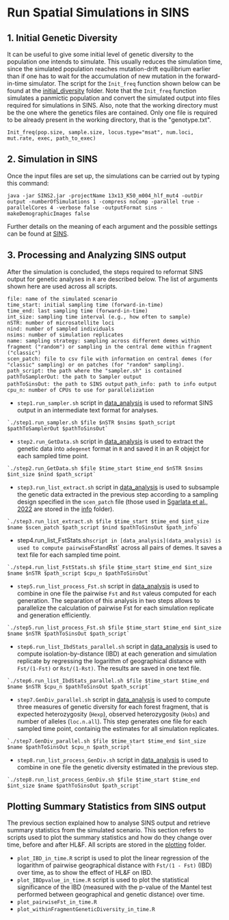 # Run Spatial Simulations in SINS

## 1. Initial Genetic Diversity 
It can be useful to give some initial level of genetic diversity to the population one intends to simulate. This usually reduces the simulation time, since the simulated population reaches mutation-drift equilibrium earlier than if one has to wait for the accumulation of new mutation in the forward-in-time simulator. The script for the `Init_freq` function shown below can be found at the [initial_diversity](initial_diversity) folder. Note that the `Init_freq` function simulates a panmictic population and convert the simulated output into files required for simulations in SINS. Also, note that the working directory must be the one where the genetics files are contained. Only one file is required to be already present in the working directory, that is the "genotype.txt".

  `Init_freq(pop.size, sample.size, locus.type="msat", num.loci, mut.rate, exec, path_to_exec)`

## 2. Simulation in SINS
Once the input files are set up, the simulations can be carried out by typing this command:

`java -jar SINS2.jar -projectName 13x13_K50_m004_hlf_mut4 -outDir output -numberOfSimulations 1 -compress noComp -parallel true -parallelCores 4 -verbose false -outputFormat sins -makeDemographicImages false`

Further details on the meaning of each argument and the possible settings can be found at [SINS](https://github.com/PopConGen/SINS).

## 3. Processing and Analyzing SINS output
After the simulation is concluded, the steps required to reformat SINS output for genetic analyses in `R` are described below. The list of arguments shown here are used across all scripts.

`file: name of the simulated scenario`  
`time_start: initial sampling time (forward-in-time)`  
`time_end: last sampling time (forward-in-time)`  
`int_size: sampling time interval (e.g., how often to sample)`  
`nSTR: number of microsatellite loci`  
`nind: number of sampled individuals`  
`nsims: number of simulation replicates`  
`name: sampling strategy: sampling across different demes within fragment ("random") or sampling in the central deme within fragment ("classic")`  
`scen_patch: file to csv file with information on central demes (for "classic" sampling) or on patches (for "random" sampling).`  
`path_script: the path where the "sampler.sh" is contained`  
`pathToSamplerOut: the path to Sampler output`  
`pathToSinsOut: the path to SINS output` 
`path_info: path to info output`  
`cpu_n: number of CPUs to use for parallelization`  

   - `step1.run_sampler.sh` script in [data_analysis](data_analysis) is used to reformat SINS output in an intermediate text format for analyses.
     
    `./step1.run_sampler.sh $file $nSTR $nsims $path_script $pathToSamplerOut $pathToSinsOut`

   - `step2.run_GetData.sh` script in [data_analysis](data_analysis) is used to extract the genetic data into `adegenet` format in `R` and saved it in an R objejct for each sampled time point.

    `./step2.run_GetData.sh $file $time_start $time_end $nSTR $nsims $int_size $nind $path_script`

   - `step3.run_list_extract.sh` script in [data_analysis](data_analysis) is used to subsample the genetic data extracted in the previous step according to a sampling design specified in the `scen_patch` file (those used in [Sgarlata et al., 2022](https://www.biorxiv.org/content/10.1101/2022.10.26.513874v1) are stored in the [info](../info) folder).

    `./step3.run_list_extract.sh $file $time_start $time_end $int_size $name $scen_patch $path_script $nind $pathToSinsOut $path_info`

   - step4.run_list_FstStats.sh` script in [data_analysis](data_analysis) is used to compute pairwise `Fst` and `Rst` across all pairs of demes. It saves a text file for each sampled time point.

    `./step4.run_list_FstStats.sh $file $time_start $time_end $int_size $name $nSTR $path_script $cpu_n $pathToSinsOut`

   - `step5.run_list_process_Fst.sh` script in [data_analysis](data_analysis) is used to combine in one file the pairwise `Fst` and `Rst` valeus computed for each generation. The separation of this analysis in two steps allows to parallelize the calculation of pairwise Fst for each simulation replicate and generation efficiently.

    `./step5.run_list_process_Fst.sh $file $time_start $time_end $int_size $name $nSTR $pathToSinsOut $path_script`

   - `step6.run_list_IbdStats_parallel.sh` script in [data_analysis](data_analysis) is used to compute isolation-by-distance (IBD) at each generation and simulation replicate by regressing the logarithm of geographical distance with `Fst/(1-Fst)` or `Rst/(1-Rst)`. The results are saved in one text file.

    `./step6.run_list_IbdStats_parallel.sh $file $time_start $time_end $name $nSTR $cpu_n $pathToSinsOut $path_script`

   - `step7.GenDiv_parallel.sh` script in [data_analysis](data_analysis) is used to compute three measures of genetic diversity for each forest fragment, that is expected heterozygosity (`Hexp`), observed heterozygosity (`Hobs`) and number of alleles (`loc.n.all`). This step generates one file for each sampled time point, containig the estimates for all simulation replicates.

    `./step7.GenDiv_parallel.sh $file $time_start $time_end $int_size $name $pathToSinsOut $cpu_n $path_script`

   - `step8.run_list_process_GenDiv.sh` script in [data_analysis](data_analysis) is used to combine in one file the genetic diversity estimated in the previous step.
 
    `./step8.run_list_process_GenDiv.sh $file $time_start $time_end $int_size $name $pathToSinsOut $path_script`

## Plotting Summary Statistics from SINS output

The previous section explained how to analyse SINS output and retrieve summary statistics from the simulated scenario. This section refers to scripts used to plot the summary statistics and how do they change over time, before and after HL&F. All scripts are stored in the [plotting](plotting) folder.

- `plot_IBD_in_time.R` script is used to plot the linear regression of the logarithm of pairwise geographical distance with `Fst/(1 - Fst)` (IBD) over time, as to show the effect of HL&F on IBD.
- `plot_IBDpvalue_in_time.R` script is used to plot the statistical significance of the IBD (measured with the p-value of the Mantel test performed between geographical and genetic distance) over time.
- `plot_pairwiseFst_in_time.R`
- `plot_withinFragmentGeneticDiversity_in_time.R`
  
